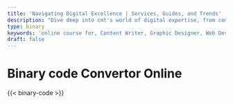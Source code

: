 ```yaml
---
title: 'Navigating Digital Excellence | Services, Guides, and Trends'
description: "Dive deep into cmt's world of digital expertise, from comprehensive career guides and innovative services to the latest trends. Unlock success in the digital landscape with us"
type: binary
keywords: 'online course for, Content Writer, Graphic Designer, Web Developer, Software Engineer, Frontend Developer graphic designer, UI designer, digital marketing'
draft: false
---
```


# Binary code Convertor Online

{{< binary-code >}}

